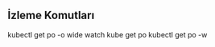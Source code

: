 İzleme Komutları
------------------------
kubectl get po -o wide
watch kube get po 
kubectl get po -w